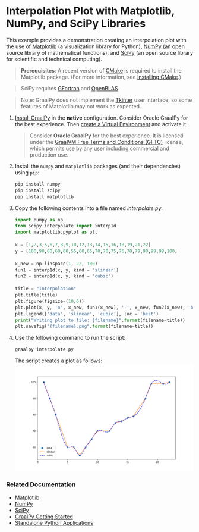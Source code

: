 # Interpolation Plot with Matplotlib, NumPy, and SciPy Libraries

This example provides a demonstration creating an interpolation plot with the use of [Matplotlib](https://matplotlib.org/) (a visualization library for Python), [NumPy](https://numpy.org/) (an open source library of mathematical functions), and [SciPy](https://scipy.org/) (an open source library for scientific and  technical computing).

>**Prerequisites**: A recent version of [CMake](https://cmake.org/) is required to install the Matplotlib package. (For more information, see [Installing CMake](https://cmake.org/install/).)

> SciPy requires [GFortran](https://gcc.gnu.org/wiki/GFortranBinaries) and [OpenBLAS](https://www.openblas.net/).

>Note: GraalPy does not implement the [Tkinter](https://docs.python.org/3/library/tkinter.html) user interface, so some features of Matplotlib may not work as expected.

1. [Install GraalPy](https://y-shcheholskyy.github.io/graalpy.github.io/getting-started/) in the **native** configuration. Consider Oracle GraalPy for the best experience. Then [create a Virtual Environment](https://y-shcheholskyy.github.io/graalpy.github.io/guides/#creating-a-virtual-environment) and activate it. 
    
    >Consider **Oracle GraalPy** for the best experience. It is licensed under the [GraalVM Free Terms and Conditions (GFTC)](https://www.oracle.com/downloads/licenses/graal-free-license.html) license, which permits use by any user including commercial and production use.

2. Install the `numpy` and `matplotlib` packages (and their dependencies) using `pip`:
    ```bash
    pip install numpy
    pip install scipy
    pip install matplotlib
    ```

3. Copy the following contents into a file named _interpolate.py_.

    ```python
    import numpy as np
    from scipy.interpolate import interp1d 
    import matplotlib.pyplot as plt
    
    x = [1,2,3,5,6,7,8,9,10,12,13,14,15,16,18,19,21,22]
    y = [100,90,80,60,60,55,60,65,70,70,75,76,78,79,90,99,99,100]
    
    x_new = np.linspace(1, 22, 100)
    fun1 = interp1d(x, y, kind = 'slinear') 
    fun2 = interp1d(x, y, kind = 'cubic')
    
    title = "Interpolation"
    plt.title(title)
    plt.figure(figsize=(10,6))
    plt.plot(x, y, 'o', x_new, fun1(x_new), '-', x_new, fun2(x_new), 'b--') 
    plt.legend(['data', 'slinear', 'cubic'], loc = 'best')
    print("Writing plot to file: {filename}".format(filename=title))
    plt.savefig("{filename}.png".format(filename=title))
    ```

4. Use the following command to run the script:

    ```bash
    graalpy interpolate.py
    ```
    The script creates a plot as follows:
        ![Interpolation Plot](assets/Interpolation.png)

### Related Documentation

* [Matplotlib](https://matplotlib.org/)
* [NumPy](https://numpy.org/)
* [SciPy](https://scipy.org/)
* [GraalPy Getting Started](https://y-shcheholskyy.github.io/graalpy.github.io/getting-started/)
* [Standalone Python Applications](https://y-shcheholskyy.github.io/graalpy.github.io/reference/standalone-applications/)